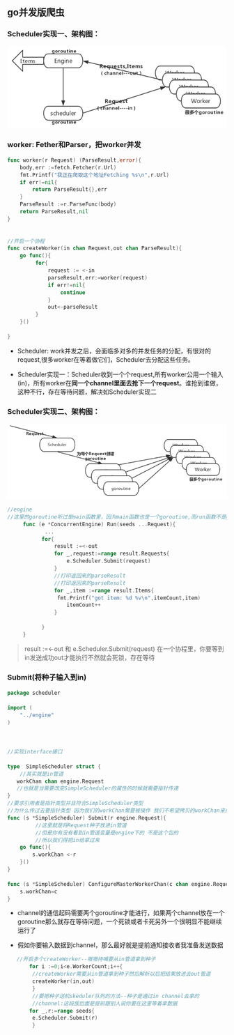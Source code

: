 ## go并发版爬虫

### Scheduler实现一、架构图：

![](./1.png)



### worker: Fether和Parser，把worker并发
```go
func worker(r Request) (ParseResult,error){
	body,err :=fetch.Fetcher(r.Url)
	fmt.Printf("我正在爬取这个地址Fetching %s\n",r.Url)
	if err!=nil{
		return ParseResult{},err
	}
	ParseResult :=r.ParseFunc(body)
	return ParseResult,nil
}


//开启一个协程
func createWorker(in chan Request,out chan ParseResult){
	go func(){
		 for{
			 request := <-in
			 parseResult,err:=worker(request)
			 if err!=nil{
                 continue
			 }
			 out<-parseResult
		 }
	}()

}
```

- Scheduler: work并发之后，会面临多对多的并发任务的分配，有很对的request,很多worker在等着做它们，Scheduler去分配这些任务。

- Scheduler实现一：Scheduler收到一个个request,所有worker公用一个输入(in)，所有worker在**同一个channel里面去抢下一个request**。谁抢到谁做，这种不行，存在等待问题，解决如Scheduler实现二


### Scheduler实现二、架构图：

![](./2.png)
```go
//engine
//这里的goroutine听过是main函数里，因为main函数也是一个goroutine,而run函数不是goroutine
	 func (e *ConcurrentEngine) Run(seeds ...Request){
            ...     	
     	   for{
     		   result :=<-out
     		   for _,request:=range result.Requests{
     			   e.Scheduler.Submit(request)
     		   }
     		   //打印返回来的parseResult
     		   //打印返回来的parseResult
     		   for _,item :=range result.Items{
     		   	fmt.Printf("got item: %d %v\n",itemCount,item)
     			   itemCount++
     		   }
     
     	   }
     }
```
> result :=<-out 和  e.Scheduler.Submit(request) 在一个协程里，你要等到in发送成功out才能执行不然就会死锁，存在等待


### Submit(将种子输入到in)
```go
package scheduler

import (
	"../engine"
)



//实现interface接口

type  SimpleScheduler struct {
	//其实就是in管道
   workChan chan engine.Request
   //也就是当需要改变SimpleScheduler的属性的时候就需要指针传递
}
//要求引用者是指针类型并且符合SimpleScheduler类型
//为什么传过去要指针类型 因为我们的workChan需要被操作 我们不希望拷贝的workChan来操作
func (s *SimpleScheduler) Submit(r engine.Request){
         //这里就是将Request种子放进in管道
         //但是你有没有看到in管道变量是engine下的 不是这个包的
         //所以我们得把in给拿过来
	go func(){
		s.workChan <-r
	}()
}

func (s *SimpleScheduler) ConfigureMasterWorkerChan(c chan engine.Request){
	s.workChan=c
}
```

- channel的通信起码需要两个goroutine才能进行，如果两个channel放在一个goroutine那么就存在等待问题，一个死锁或者卡死另外一个很明显不能继续运行了

- 假如你要输入数据到channel，那么最好就是提前通知接收者我准备发送数据
```go
   //开启多个createWorker--嗷嗷待哺要从in管道拿到种子
	   for i :=0;i<e.WorkerCount;i++{
		//createWorker需要从in管道拿到种子然后解析以后把结果放进去out管道
		createWorker(in,out)
	    }
	    //要把种子送机skeduler队列的方法--种子是通过in channel去拿的
	    //channel:这段放后面是提前跟别人说你要在这里等着拿数据
	   for _,r:=range seeds{
		e.Scheduler.Submit(r)
	    }
```